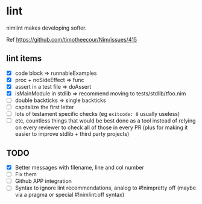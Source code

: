 # lint
nimlint makes developing softer.

Ref https://github.com/timotheecour/Nim/issues/415

## lint items
- [x] code block => runnableExamples
- [x] proc + noSideEffect => func
- [x] assert in a test file => doAssert
- [x] isMainModule in stdlib => recommend moving to tests/stdlib/tfoo.nim
- [ ] double backticks => single backticks
- [ ] capitalize the first letter
- [ ] lots of testament specific checks (eg `exitcode: 0` usually useless)
- [ ] etc, countless things that would be best done as a tool instead of relying on every reviewer to check all of those in every PR (plus for making it easier to improve stdlib + third party projects)

## TODO

- [x] Better messages with filename, line and col number
- [ ] Fix them
- [ ] Github APP integration
- [ ] Syntax to ignore lint recommendations, analog to #!nimpretty off
(maybe via a pragma or special #!nimlint:off syntax)
